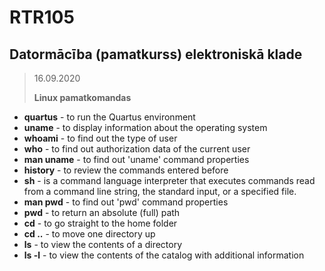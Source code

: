 # RTR105
## Datormācība (pamatkurss) elektroniskā klade

> 16.09.2020
>
> **Linux pamatkomandas**

- **quartus**   - to run the Quartus environment
- **uname**     - to display information about the operating system
- **whoami**    - to find out the type of user
- **who**       - to find out authorization data of the current user
- **man uname** - to find out 'uname' command properties
- **history**   - to review the commands entered before
- **sh**        - is a command language interpreter that executes commands read from a command line string, the standard input, or a specified file.
- **man pwd**   - to find out 'pwd' command properties
- **pwd**       - to return an absolute (full) path
- **cd**        - to go straight to the home folder
- **cd ..**     - to move one directory up
- **ls**        - to view the contents of a directory
- **ls -l**     - to view the contents of the catalog with additional information
